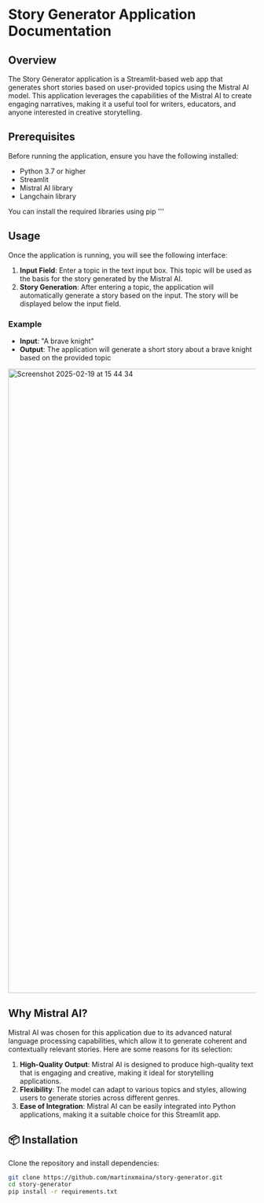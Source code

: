 # Story Generator Application Documentation


## Overview
The Story Generator application is a Streamlit-based web app that generates short stories based on user-provided topics using the Mistral AI model. This application leverages the capabilities of the Mistral AI to create engaging narratives, making it a useful tool for writers, educators, and anyone interested in creative storytelling.

## Prerequisites
Before running the application, ensure you have the following installed:
- Python 3.7 or higher
- Streamlit
- Mistral AI library
- Langchain library

You can install the required libraries using pip
'''


## Usage
Once the application is running, you will see the following interface:

1. **Input Field**: Enter a topic in the text input box. This topic will be used as the basis for the story generated by the Mistral AI.
2. **Story Generation**: After entering a topic, the application will automatically generate a story based on the input. The story will be displayed below the input field.

### Example
- **Input**: "A brave knight"
- **Output**: The application will generate a short story about a brave knight based on the provided topic 
<img width="1272" alt="Screenshot 2025-02-19 at 15 44 34" src="https://github.com/user-attachments/assets/28f4598e-bea2-47e5-925a-9ec9b2999ab4" />


## Why Mistral AI?
Mistral AI was chosen for this application due to its advanced natural language processing capabilities, which allow it to generate coherent and contextually relevant stories. Here are some reasons for its selection:

1. **High-Quality Output**: Mistral AI is designed to produce high-quality text that is engaging and creative, making it ideal for storytelling applications.
2. **Flexibility**: The model can adapt to various topics and styles, allowing users to generate stories across different genres.
3. **Ease of Integration**: Mistral AI can be easily integrated into Python applications, making it a suitable choice for this Streamlit app.

## 📦 Installation
Clone the repository and install dependencies:
```bash
git clone https://github.com/martinxmaina/story-generator.git
cd story-generator
pip install -r requirements.txt

